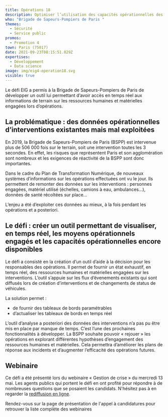 ```yaml
---
title: Opérations 18
description: Optimiser l’utilisation des capacités opérationnelles des sapeurs-pompiers
who: "Brigade de Sapeurs-Pompiers de Paris "
themes:
  - Sécurité
  - Service public
promos:
  - Promotion 4
town: Paris (75017)
date: 2021-09-23T08:15:51.029Z
expertises:
  - Développement
  - Data science
image: img/eig4-operation18.svg
visible: true
---
```

Le défi EIG a permis à la Brigade de Sapeurs-Pompiers de Paris de développer un outil lui permettant d’avoir accès en temps réel aux informations de terrain sur les ressources humaines et matérielles engagées lors d’opérations.

## La problématique : des données opérationnelles d’interventions existantes mais mal exploitées

En 2019, la Brigade de Sapeurs-Pompiers de Paris (BSPP) est intervenue plus de 506 000 fois sur le terrain, soit une intervention toutes les 3 secondes. En effet, les risques que représentent Paris et son agglomération sont nombreux et les exigences de réactivité de la BSPP sont donc importantes.

Dans le cadre du Plan de Transformation Numérique, de nouveaux systèmes d’informations sur les opérations effectuées ont vu le jour. Ils permettent de remonter des données sur les interventions : personnes engagées, matériel utilisé (échelles, camions à eau, ambulances…), données de santé récoltées sur place…

L’enjeu a été d’exploiter ces données au mieux, à la fois pendant les opérations et a posteriori.

## Le défi : créer un outil permettant de visualiser, en temps réel, les moyens opérationnels engagés et les capacités opérationnelles encore disponibles

Le défi a consisté en la création d’un outil d’aide à la décision pour les responsables des opérations. Il permet de fournir un état exhaustif, en temps réel, des ressources humaines et matérielles engagées sur les interventions. L’outil s’appuie sur les flux d’évenements existants qui sont diffusés lors de création d’interventions et de changements de status de véhicules.

La solution permet :

* de fournir des tableaux de bords paramétrables
* d’actualiser les tableaux de bords en temps réel

L’outil d’analyse a posteriori des données des interventions n’a pas pu être mis en place par manque de temps. C’est l’une des prochaines fonctionnalités à développer. La BSPP souhaite pouvoir « rejouer » les opérations en explorant différentes hypothèses d’engagement des ressources humaines et matérielles. Cela permettra d’améliorer les plans de réponse aux incidents et d’augmenter l’efficacité des opérations futures.

## Webinaire

Ce défi a été présenté lors du webinaire « Gestion de crise » du mercredi 13 mai. Les agents publics qui portent le défi en ont profité pour répondre à de nombreuses questions que se posaient les candidats. N'hésitez pas à en regarder la [rediffusion en ligne](https://app.livestorm.co/demarches-simplifiees/webinaire-eig-2 "Rediffusion du webinaire").

Rendez-vous sur la page de présentation de l'appel à candidatures pour retrouver la liste complète des webinaires